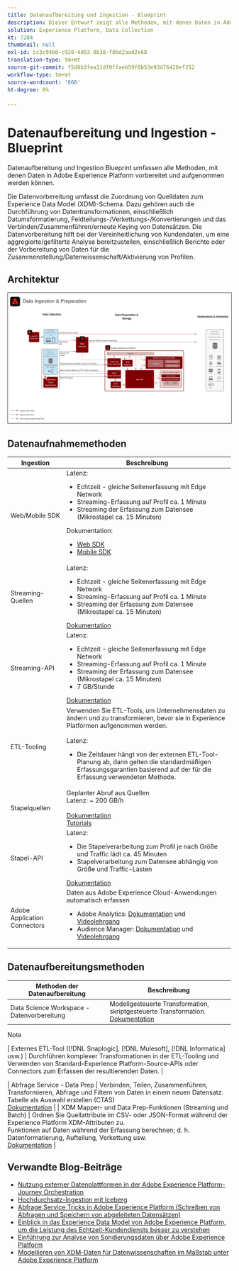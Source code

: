 ```yaml
---
title: Datenaufbereitung und Ingestion - Blueprint
description: Dieser Entwurf zeigt alle Methoden, mit denen Daten in Adobe Experience Platform erfasst und vorbereitet werden können.
solution: Experience Platform, Data Collection
kt: 7204
thumbnail: null
exl-id: 5c3c94b6-c928-4d93-8b38-f8bd2aad2e68
translation-type: tm+mt
source-git-commit: f5d8b3fea11df0ffaeb59f0b53e93d76426ef252
workflow-type: tm+mt
source-wordcount: '666'
ht-degree: 0%

---
```


# Datenaufbereitung und Ingestion - Blueprint

Datenaufbereitung und Ingestion Blueprint umfassen alle Methoden, mit denen Daten in Adobe Experience Platform vorbereitet und aufgenommen werden können.

Die Datenvorbereitung umfasst die Zuordnung von Quelldaten zum Experience Data Model (XDM)-Schema. Dazu gehören auch die Durchführung von Datentransformationen, einschließlich Datumsformatierung, Feldteilungs-/Verkettungs-/Konvertierungen und das Verbinden/Zusammenführen/erneute Keying von Datensätzen. Die Datenvorbereitung hilft bei der Vereinheitlichung von Kundendaten, um eine aggregierte/gefilterte Analyse bereitzustellen, einschließlich Berichte oder der Vorbereitung von Daten für die Zusammenstellung/Datenwissenschaft/Aktivierung von Profilen.

## Architektur

<img src="assets/dataingest.svg" alt="Referenzarchitektur für das Datenaufbereitungs- und -aufbereitungs-Blueprint" style="border:1px solid #4a4a4a" />

## Datenaufnahmemethoden

| Ingestion | Beschreibung |
|------------------------------|-----------------------------------------------------------------------------------------------------------------------------------------------------------------------------------------------------------------------------------------------------------------------------------------------------------------------------------------------------------------------------------------------------------------------------------------|
| Web/Mobile SDK | Latenz:<ul><li>Echtzeit - gleiche Seitenerfassung mit Edge Network</li><li>Streaming-Erfassung auf Profil ca. 1 Minute</li><li>Streaming der Erfassung zum Datensee (Mikrostapel ca. 15 Minuten)</ul>Dokumentation: <ul><li>[Web SDK](https://experienceleague.corp.adobe.com/docs/web-sdk.html)</li><li>[Mobile SDK](https://experienceleague.adobe.com/docs/mobile.html?lang=en)</li></ul> |
| Streaming-Quellen | Latenz:<ul><li>Echtzeit - gleiche Seitenerfassung mit Edge Network</li><li>Streaming-Erfassung auf Profil ca. 1 Minute</li><li>Streaming der Erfassung zum Datensee (Mikrostapel ca. 15 Minuten)</li></ul>[Dokumentation](https://experienceleague.adobe.com/docs/experience-platform/sources/home.html?lang=en#connectors) |
| Streaming-API | Latenz:<ul><li>Echtzeit - gleiche Seitenerfassung mit Edge Network</li><li>Streaming-Erfassung auf Profil ca. 1 Minute</li><li>Streaming der Erfassung zum Datensee (Mikrostapel ca. 15 Minuten)</li><li>7 GB/Stunde</li></ul>[Dokumentation](https://experienceleague.adobe.com/docs/experience-platform/ingestion/streaming/overview.html?lang=en#what-can-you-do-with-streaming-ingestion%3F) |
| ETL-Tooling | Verwenden Sie ETL-Tools, um Unternehmensdaten zu ändern und zu transformieren, bevor sie in Experience Platformen aufgenommen werden.<br><br>Latenz:<ul><li>Die Zeitdauer hängt von der externen ETL-Tool-Planung ab, dann gelten die standardmäßigen Erfassungsgarantien basierend auf der für die Erfassung verwendeten Methode.</li></ul> |
| Stapelquellen | Geplanter Abruf aus Quellen<br>Latenz: ~ 200 GB/h<br><br>[Dokumentation](https://experienceleague.adobe.com/docs/experience-platform/sources/home.html?lang=en#connectors)<br>[Tutorials](https://experienceleague.adobe.com/docs/platform-learn/tutorials/sources/overview.html) |
| Stapel-API | Latenz:<ul><li>Die Stapelverarbeitung zum Profil je nach Größe und Traffic lädt ca. 45 Minuten</li><li>Stapelverarbeitung zum Datensee abhängig von Größe und Traffic-Lasten</li></ul>[Dokumentation](https://experienceleague.adobe.com/docs/experience-platform/ingestion/batch/overview.html?lang=en#batch) |
| Adobe Application Connectors | Daten aus Adobe Experience Cloud-Anwendungen automatisch erfassen<ul><li>Adobe Analytics: [Dokumentation](https://experienceleague.adobe.com/docs/experience-platform/sources/connectors/adobe-applications/analytics.html?lang=en#connectors) und [Videolehrgang](https://experienceleague.adobe.com/docs/platform-learn/tutorials/sources/ingest-data-from-adobe-analytics.html)</li><li>Audience Manager: [Dokumentation](https://experienceleague.adobe.com/docs/experience-platform/sources/connectors/adobe-applications/audience-manager.html?lang=en#connectors) und [Videolehrgang](https://experienceleague.adobe.com/docs/platform-learn/tutorials/sources/ingest-data-from-aam.html)</li></ul> |


## Datenaufbereitungsmethoden

| Methoden der Datenaufbereitung | Beschreibung |
|------------------------------------------------------------|------------------------------------------------------------------------------------------------------------------------------------------------------------------------------------------------------------------------------------------------------------------------------------------------|
| Data Science Workspace - Datenvorbereitung | Modellgesteuerte Transformation, skriptgesteuerte Transformation.<br>[Dokumentation](https://experienceleague.adobe.com/docs/experience-platform/data-science-workspace/home.html?lang=en) |
>[!NOTE]
>
>| Externes ETL-Tool ([!DNL Snaplogic], [!DNL Mulesoft], [!DNL Informatica] usw.) | Durchführen komplexer Transformationen in der ETL-Tooling und Verwenden von Standard-Experience Platform-Source-APIs oder Connectors zum Erfassen der resultierenden Daten.                                                                                                                                                               |

| Abfrage Service - Data Prep                                  | Verbinden, Teilen, Zusammenführen, Transformieren, Abfrage und Filtern von Daten in einem neuen Datensatz. Tabelle als Auswahl erstellen (CTAS) <br>[Dokumentation](https://experienceleague.adobe.com/docs/experience-platform/query/home.html?lang=en#sql)                                                                       |
| XDM Mapper- und Data Prep-Funktionen (Streaming und Batch)     | Ordnen Sie Quellattribute im CSV- oder JSON-Format während der Experience Platform XDM-Attributen zu.<br>Funktionen auf Daten während der Erfassung berechnen; d. h. Datenformatierung, Aufteilung, Verkettung usw.<br>[Dokumentation](https://experienceleague.adobe.com/docs/experience-platform/data-prep/home.html?lang=en) |

## Verwandte Blog-Beiträge

* [Nutzung externer Datenplattformen in der Adobe Experience Platform-Journey Orchestration](https://medium.com/adobetech/leveraging-external-data-platforms-in-adobe-experience-platform-journey-orchestration-54fc6134fe17?source=your_stories_page-------------------------------------)
* [Hochdurchsatz-Ingestion mit Iceberg](https://medium.com/adobetech/high-throughput-ingestion-with-iceberg-ccf7877a413f?source=your_stories_page-------------------------------------)
* [Abfrage Service Tricks in Adobe Experience Platform (Schreiben von Abfragen und Speichern von abgeleiteten Datensätzen)](https://medium.com/adobetech/query-service-tricks-in-adobe-experience-platform-writing-queries-and-storing-derived-datasets-eaee0d6d683e?source=your_stories_page-------------------------------------)
* [Einblick in das Experience Data Model von Adobe Experience Platform, um die Leistung des Echtzeit-Kundendiensts besser zu verstehen](https://medium.com/adobetech/digging-into-adobe-experience-platforms-experience-data-model-to-more-fully-understand-the-power-3e109271e04f?source=your_stories_page-------------------------------------)
* [Einführung zur Analyse von Sondierungsdaten über Adobe Experience Platform](https://medium.com/adobetech/an-introductory-look-at-exploratory-data-analysis-on-adobe-experience-platform-1bfce7501d9a?source=your_stories_page-------------------------------------)
* [Modellieren von XDM-Daten für Datenwissenschaften im Maßstab unter Adobe Experience Platform](https://medium.com/adobetech/modeling-xdm-data-for-data-science-at-scale-on-adobe-experience-platform-222bb2a6dbf7?source=your_stories_page-------------------------------------)
